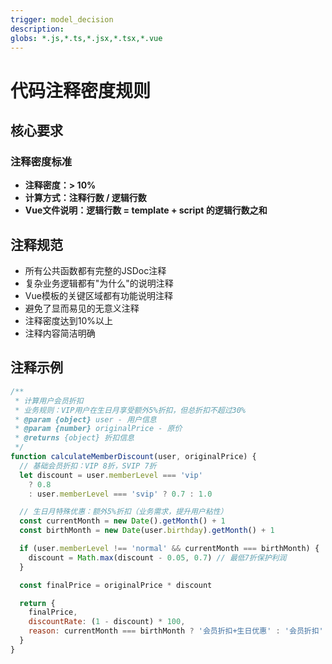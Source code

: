 ```yaml
---
trigger: model_decision
description:
globs: *.js,*.ts,*.jsx,*.tsx,*.vue
---
```


# 代码注释密度规则

## 核心要求

### 注释密度标准

- **注释密度：> 10%**
- **计算方式：注释行数 / 逻辑行数**
- **Vue文件说明：逻辑行数 = template + script 的逻辑行数之和**

## 注释规范

- 所有公共函数都有完整的JSDoc注释
- 复杂业务逻辑都有"为什么"的说明注释
- Vue模板的关键区域都有功能说明注释
- 避免了显而易见的无意义注释
- 注释密度达到10%以上
- 注释内容简洁明确

## 注释示例

```javascript
/**
 * 计算用户会员折扣
 * 业务规则：VIP用户在生日月享受额外5%折扣，但总折扣不超过30%
 * @param {object} user - 用户信息
 * @param {number} originalPrice - 原价
 * @returns {object} 折扣信息
 */
function calculateMemberDiscount(user, originalPrice) {
  // 基础会员折扣：VIP 8折，SVIP 7折
  let discount = user.memberLevel === 'vip'
    ? 0.8
    : user.memberLevel === 'svip' ? 0.7 : 1.0

  // 生日月特殊优惠：额外5%折扣（业务需求，提升用户粘性）
  const currentMonth = new Date().getMonth() + 1
  const birthMonth = new Date(user.birthday).getMonth() + 1

  if (user.memberLevel !== 'normal' && currentMonth === birthMonth) {
    discount = Math.max(discount - 0.05, 0.7) // 最低7折保护利润
  }

  const finalPrice = originalPrice * discount

  return {
    finalPrice,
    discountRate: (1 - discount) * 100,
    reason: currentMonth === birthMonth ? '会员折扣+生日优惠' : '会员折扣'
  }
}
```
